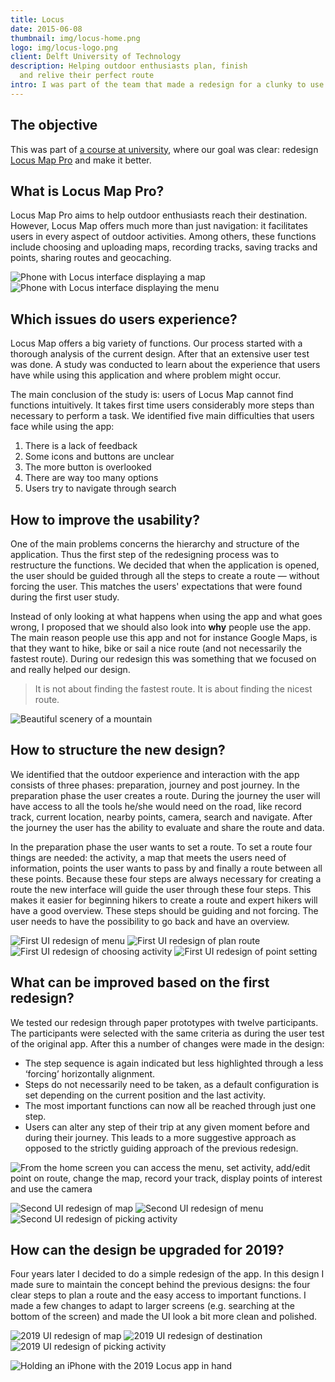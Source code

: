 ```yaml
---
title: Locus
date: 2015-06-08
thumbnail: img/locus-home.png
logo: img/locus-logo.png
client: Delft University of Technology
description: Helping outdoor enthusiasts plan, finish
  and relive their perfect route
intro: I was part of the team that made a redesign for a clunky to use navigation app; transforming it into an app that helps outdoor enthusiasts to plan, to finish and to relive their perfect route.
---
```

<script>
  import PhotoCaption from '../components/PhotoCaption.svelte';
</script>

## The objective

This was part of [a course at university](https://www.tudelft.nl/en/education/programmes/masters/design-for-interaction/msc-design-for-interaction/programme/), where our goal was clear: redesign [Locus Map Pro](https://www.locusmap.eu) and make it better. 

## What is Locus Map Pro?

Locus Map Pro aims to help outdoor enthusiasts reach their destination. However, Locus Map offers much more than just navigation: it facilitates users in every aspect of outdoor activities. Among others, these functions include choosing and uploading maps, recording tracks, saving tracks and points, sharing routes and geocaching.

<div class="grid grid-cols-2 gap-32">

![Phone with Locus interface displaying a map](img/screens-01.png)
![Phone with Locus interface displaying the menu](img/screens-02.png)
</div>

## Which issues do users experience?

Locus Map offers a big variety of functions. Our process started with a thorough analysis of the current design. After that an extensive user test was done. A study was conducted to learn about the experience that users have while using this application and where problem might occur.

<PhotoCaption 
  url="/img/researchbusy.jpg" 
  caption="A participant during the user test." 
/>

<PhotoCaption 
  url="img/researchsetup.png" 
  caption="The research set-up." 
/>

The main conclusion of the study is: users of Locus Map cannot find functions intuitively. It takes first time users considerably more steps than necessary to perform a task. We identified five main difficulties that users face while using the app:

1. There is a lack of feedback
2. Some icons and buttons are unclear
3. The more button is overlooked
4. There are way too many options
5. Users try to navigate through search

## How to improve the usability?

One of the main problems concerns the hierarchy and structure of the application. Thus the first step of the redesigning process was to restructure the functions. We decided that when the application is opened, the user should be guided through all the steps to create a route — without forcing the user. This matches the users' expectations that were found during the first user study.

Instead of only looking at what happens when using the app and what goes wrong, I proposed that we should also look into **why** people use the app. The main reason people use this app and not for instance Google Maps, is that they want to hike, bike or sail a nice route (and not necessarily the fastest route). During our redesign this was something that we focused on and really helped our design.

> It is not about finding the fastest route. It is about finding the nicest route.

![Beautiful scenery of a mountain](img/epiphany.jpg)


## How to structure the new design?

We identified that the outdoor experience and interaction with the app consists of three phases: preparation, journey and post journey. In the preparation phase the user creates a route. During the journey the user will have access to all the tools he/she would need on the road, like record track, current location, nearby points, camera, search and navigate. After the journey the user has the ability to evaluate and share the route and data.

<div class="mx-4 sm:mx-32 "><PhotoCaption 
  url="img/3stages.png" 
  caption="The three stages" 
/></div>

In the preparation phase the user wants to set a route. To set a route four things are needed: the activity, a map that meets the users need of information, points the user wants to pass by and finally a route between all these points. Because these four steps are always necessary for creating a route the new interface will guide the user through these four steps. This makes it easier for beginning hikers to create a route and expert hikers will have a good overview. These steps should be guiding and not forcing. The user needs to have the possibility to go back and have an overview.

<div class="mx-4 sm:mx-16 "><PhotoCaption 
  url="img/4layers.png" 
  caption="The four layers of preparation" 
/></div>

<div class="grid grid-cols-2 sm:grid-cols-3 md:grid-cols-4 gap-12 my-16 not-prose wider">

![First UI redesign of menu](img/a1screen.png)
![First UI redesign of plan route](img/a2screen.png)
![First UI redesign of choosing activity](img/a3screen.png)
![First UI redesign of point setting](img/a4screen.png)
</div>

## What can be improved based on the first redesign?

We tested our redesign through paper prototypes with twelve participants. The participants were selected with the same criteria as during the user test of the original app. After this a number of changes were made in the design:

* The step sequence is again indicated but less highlighted through a less ‘forcing’ horizontally alignment.
* Steps do not necessarily need to be taken, as a default configuration is set depending on the current position and the last activity.
* The most important functions can now all be reached through just one step.
* Users can alter any step of their trip at any given moment before and during their journey.
  This leads to a more suggestive approach as opposed to the strictly guiding approach of the previous redesign.

![From the home screen you can access the menu, set activity, add/edit point on route, change the map, record your track, display points of interest and use the camera](img/finaldesign.png)

<div class="grid grid-cols-2 sm:grid-cols-3 gap-12 my-16 not-prose">

![Second UI redesign of map](img/screens-05.png)
![Second UI redesign of menu](img/screens-06.png)
![Second UI redesign of picking activity](img/screens-07.png)
</div>

## How can the design be upgraded for 2019?

Four years later I decided to do a simple redesign of the app. In this design I made sure to maintain the concept behind the previous designs: the four clear steps to plan a route and the easy access to important functions. I made a few changes to adapt to larger screens (e.g. searching at the bottom of the screen) and made the UI look a bit more clean and polished.

<div class="grid grid-cols-2 sm:grid-cols-3 gap-12 my-16 not-prose wider">

![2019 UI redesign of map](img/locus-2019-1.png)
![2019 UI redesign of destination](img/locus-2019-2.png)
![2019 UI redesign of picking activity](img/locus-2019-3.png)
</div>

![Holding an iPhone with the 2019 Locus app in hand](img/locus-home.jpg)


